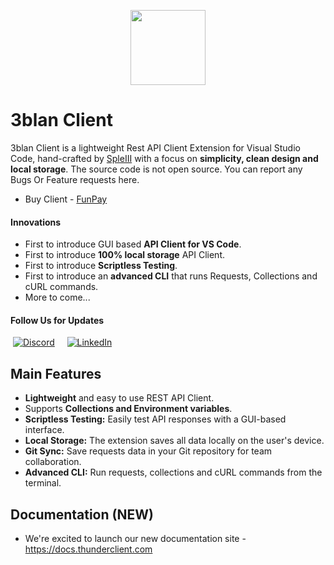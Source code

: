 <p align="center">
  <img src="https://media.tenor.com/k-BK7fSYDKsAAAAi/mr-eblan.gif" width="120" height="120" />
</p>

# 3blan Client

3blan Client is a lightweight Rest API Client Extension for Visual Studio Code, hand-crafted by [SpleIII](https://github.com/SpleIII) with a focus on **simplicity, clean design and local storage**. The source code is not open source. You can report any Bugs Or Feature requests here.

- Buy Client - [FunPay](https://funpay.com/users/8250177/)

#### Innovations

- First to introduce GUI based **API Client for VS Code**.
- First to introduce **100% local storage** API Client.
- First to introduce **Scriptless Testing**.
- First to introduce an **advanced CLI** that runs Requests, Collections and cURL commands.
- More to come...

#### Follow Us for Updates

&nbsp;[![Discord](https://img.shields.io/badge/Twitter-1DA1F2?style=for-the-badge&logo=twitter&logoColor=white)](https://twitter.com/thunder_client)
&nbsp; &nbsp; [![LinkedIn](https://img.shields.io/badge/LinkedIn-0077B5?style=for-the-badge&logo=linkedin&logoColor=white)](https://www.linkedin.com/company/thunderclient/)

<a name="usage"></a>
## Main Features

- **Lightweight** and easy to use REST API Client.
- Supports **Collections and Environment variables**.
- **Scriptless Testing:** Easily test API responses with a GUI-based interface.
- **Local Storage:** The extension saves all data locally on the user's device.
- **Git Sync:** Save requests data in your Git repository for team collaboration.
- **Advanced CLI:** Run requests, collections and cURL commands from the terminal.

## Documentation (NEW)

- We're excited to launch our new documentation site - https://docs.thunderclient.com
